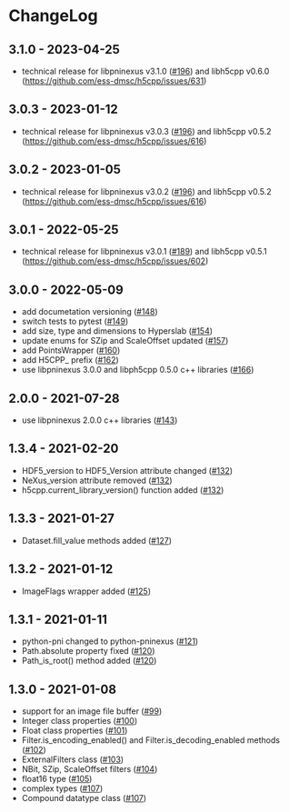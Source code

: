 # ChangeLog

## 3.1.0 - 2023-04-25
- technical release for libpninexus v3.1.0 ([#196](https://github.com/pni-libraries/libpninexus/issues/213)) and libh5cpp v0.6.0 (https://github.com/ess-dmsc/h5cpp/issues/631)

## 3.0.3 - 2023-01-12
- technical release for libpninexus v3.0.3 ([#196](https://github.com/pni-libraries/libpninexus/issues/196)) and libh5cpp v0.5.2 (https://github.com/ess-dmsc/h5cpp/issues/616)

## 3.0.2 - 2023-01-05
- technical release for libpninexus v3.0.2 ([#196](https://github.com/pni-libraries/libpninexus/issues/196)) and libh5cpp v0.5.2 (https://github.com/ess-dmsc/h5cpp/issues/616)

## 3.0.1 - 2022-05-25
- technical release for libpninexus v3.0.1 ([#189](https://github.com/pni-libraries/libpninexus/issues/189)) and libh5cpp v0.5.1 (https://github.com/ess-dmsc/h5cpp/issues/602)

## 3.0.0 - 2022-05-09
- add documetation versioning ([#148](https://github.com/pni-libraries/python-pninexus/pull/148))
- switch tests to pytest ([#149](https://github.com/pni-libraries/python-pninexus/pull/149))
- add size, type and dimensions to Hyperslab ([#154](https://github.com/pni-libraries/python-pninexus/pull/154))
- update enums for SZip and ScaleOffset updated ([#157](https://github.com/pni-libraries/python-pninexus/pull/157))
- add PointsWrapper ([#160](https://github.com/pni-libraries/python-pninexus/pull/160))
- add H5CPP_ prefix ([#162](https://github.com/pni-libraries/python-pninexus/pull/162))
- use libpninexus 3.0.0 and libph5cpp 0.5.0 c++ libraries ([#166](https://github.com/pni-libraries/python-pninexus/pull/166))


## 2.0.0 - 2021-07-28
- use libpninexus 2.0.0 c++ libraries ([#143](https://github.com/pni-libraries/python-pninexus/pull/143))

## 1.3.4 - 2021-02-20
- HDF5_version to HDF5_Version attribute changed ([#132](https://github.com/pni-libraries/python-pninexus/pull/132))
- NeXus_version attribute removed ([#132](https://github.com/pni-libraries/python-pninexus/pull/132))
- h5cpp.current_library_version() function added ([#132](https://github.com/pni-libraries/python-pninexus/pull/132))

## 1.3.3 - 2021-01-27
- Dataset.fill_value methods added ([#127](https://github.com/pni-libraries/python-pninexus/pull/127))

## 1.3.2 - 2021-01-12
- ImageFlags wrapper added ([#125](https://github.com/pni-libraries/python-pninexus/pull/125))

## 1.3.1 - 2021-01-11
- python-pni changed to python-pninexus ([#121](https://github.com/pni-libraries/python-pninexus/pull/121))
- Path.absolute property fixed ([#120](https://github.com/pni-libraries/python-pninexus/pull/120))
- Path_is_root() method added ([#120](https://github.com/pni-libraries/python-pninexus/pull/120))

## 1.3.0 - 2021-01-08
- support for an image file buffer ([#99](https://github.com/pni-libraries/python-pninexus/pull/99))
- Integer class properties ([#100](https://github.com/pni-libraries/python-pninexus/pull/100))
- Float class properties ([#101](https://github.com/pni-libraries/python-pninexus/pull/101))
- Filter.is_encoding_enabled() and Filter.is_decoding_enabled methods ([#102](https://github.com/pni-libraries/python-pninexus/pull/102))
- ExternalFilters class ([#103](https://github.com/pni-libraries/python-pninexus/pull/103))
- NBit, SZip, ScaleOffset filters ([#104](https://github.com/pni-libraries/python-pninexus/pull/104))
- float16 type ([#105](https://github.com/pni-libraries/python-pninexus/pull/105))
- complex types ([#107](https://github.com/pni-libraries/python-pninexus/pull/107))
- Compound datatype class ([#107](https://github.com/pni-libraries/python-pninexus/pull/107))


